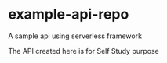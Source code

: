 # example-api-repo
A sample api using serverless framework

The API created here is for Self Study purpose

